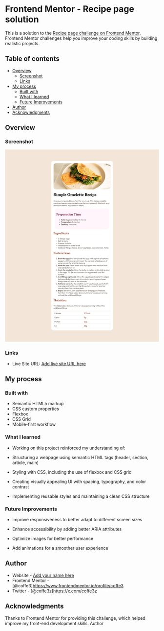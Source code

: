 # Frontend Mentor - Recipe page solution

This is a solution to the [Recipe page challenge on Frontend Mentor](https://www.frontendmentor.io/challenges/recipe-page-KiTsR8QQKm). Frontend Mentor challenges help you improve your coding skills by building realistic projects. 

## Table of contents

- [Overview](#overview)
  - [Screenshot](#screenshot)
  - [Links](#links)
- [My process](#my-process)
  - [Built with](#built-with)
  - [What I learned](#what-i-learned)
  - [Future Improvements](#Future-improvements)
- [Author](#author)
- [Acknowledgments](#acknowledgments)


## Overview

### Screenshot

![](./screenshot.png)


### Links

- Live Site URL: [Add live site URL here](https://your-live-site-url.com)

## My process

### Built with

- Semantic HTML5 markup
- CSS custom properties
- Flexbox
- CSS Grid
- Mobile-first workflow


### What I learned

- Working on this project reinforced my understanding of:

- Structuring a webpage using semantic HTML tags (header, section, article, main)

- Styling with CSS, including the use of flexbox and CSS grid

- Creating visually appealing UI with spacing, typography, and color contrast

- Implementing reusable styles and maintaining a clean CSS structure

### Future Improvements

- Improve responsiveness to better adapt to different screen sizes

- Enhance accessibility by adding better ARIA attributes

- Optimize images for better performance

- Add animations for a smoother user experience


## Author

- Website - [Add your name here](https://www.your-site.com)
- Frontend Mentor - [@coffe3]https://www.frontendmentor.io/profile/coffe3
- Twitter - [@coffe3z]https://x.com/coffe3z


## Acknowledgments

Thanks to Frontend Mentor for providing this challenge, which helped improve my front-end development skills.
Author
